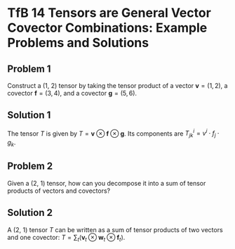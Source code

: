 # TfB 14 Tensors are General Vector Covector Combinations: Example Problems and Solutions

## Problem 1
Construct a (1, 2) tensor by taking the tensor product of a vector $\mathbf{v} = (1, 2)$, a covector $\mathbf{f} = (3, 4)$, and a covector $\mathbf{g} = (5, 6)$.

## Solution 1
The tensor $T$ is given by $T = \mathbf{v} \otimes \mathbf{f} \otimes \mathbf{g}$. Its components are $T^i_{jk} = v^i \cdot f_j \cdot g_k$.

## Problem 2
Given a (2, 1) tensor, how can you decompose it into a sum of tensor products of vectors and covectors?

## Solution 2
A (2, 1) tensor $T$ can be written as a sum of tensor products of two vectors and one covector: $T = \sum_t (\mathbf{v}_t \otimes \mathbf{w}_t \otimes \mathbf{f}_t)$.